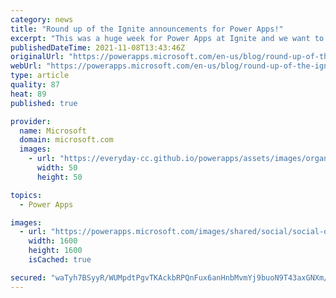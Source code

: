 ```yaml
---
category: news
title: "Round up of the Ignite announcements for Power Apps!"
excerpt: "This was a huge week for Power Apps at Ignite and we want to thank everyone for joining us and continuing to engage in the community. This post includes a round up of the announcements for Power Apps at Ignite."
publishedDateTime: 2021-11-08T13:43:46Z
originalUrl: "https://powerapps.microsoft.com/en-us/blog/round-up-of-the-ignite-announcements-for-power-apps/"
webUrl: "https://powerapps.microsoft.com/en-us/blog/round-up-of-the-ignite-announcements-for-power-apps/"
type: article
quality: 87
heat: 89
published: true

provider:
  name: Microsoft
  domain: microsoft.com
  images:
    - url: "https://everyday-cc.github.io/powerapps/assets/images/organizations/microsoft.com-50x50.jpg"
      width: 50
      height: 50

topics:
  - Power Apps

images:
  - url: "https://powerapps.microsoft.com/images/shared/social/social-default-image.png"
    width: 1600
    height: 1600
    isCached: true

secured: "waTyh7BSyyR/WUMpdtPgvTKAckbRPQnFux6anHnbMvmYj9buoN9T43axGNXm/8jwe2KqoNwux5QTlx8oSbLJytB6HpO9r65fYeaJZwmIWIkU9IQ3jYcVkeN3t5XNVxtf8kcQsr2ECY+qMuV/nlwaDE6/ZyYEOfWlF9o5BFbdWGco5+EupabE0RGUb/Tc3Nb9oprctt8t5ohjqUSrEBlvLUWgKCjZkQpTpHovPL63TFLy7de4Xc7vfDjzyFZQNJqWYLW+SLowj/uoTvGBekwQTfApr+xqEMl4wmFlSHyYcUei76f6ctpbgXESoUrueJb69BRWqolxvA0iQDrOOPevP7alZ6CD2smZTI0e8rlicsk=;nFAFI5glftgHnyJrB8nJGQ=="
---
```


